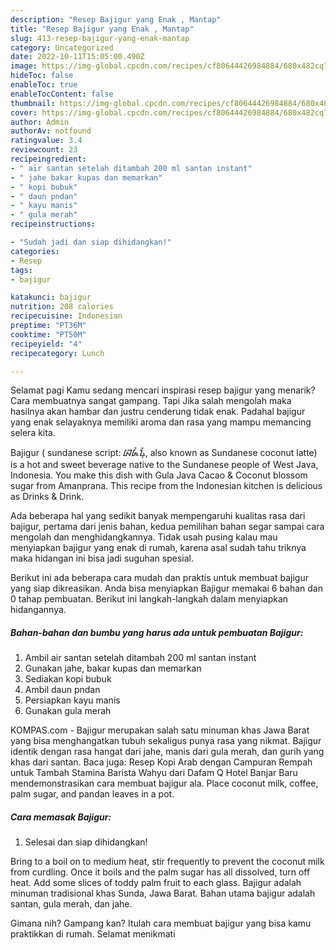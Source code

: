 ```yaml
---
description: "Resep Bajigur yang Enak , Mantap"
title: "Resep Bajigur yang Enak , Mantap"
slug: 413-resep-bajigur-yang-enak-mantap
category: Uncategorized
date: 2022-10-11T15:05:00.490Z
image: https://img-global.cpcdn.com/recipes/cf80644426984884/680x482cq70/bajigur-foto-resep-utama.jpg
hideToc: false
enableToc: true
enableTocContent: false
thumbnail: https://img-global.cpcdn.com/recipes/cf80644426984884/680x482cq70/bajigur-foto-resep-utama.jpg
cover: https://img-global.cpcdn.com/recipes/cf80644426984884/680x482cq70/bajigur-foto-resep-utama.jpg
author: Admin
authorAv: notfound
ratingvalue: 3.4
reviewcount: 23
recipeingredient:
- " air santan setelah ditambah 200 ml santan instant"
- " jahe bakar kupas dan memarkan"
- " kopi bubuk"
- " daun pndan"
- " kayu manis"
- " gula merah"
recipeinstructions:

- "Sudah jadi dan siap dihidangkan!"
categories:
- Resep
tags:
- bajigur

katakunci: bajigur 
nutrition: 208 calories
recipecuisine: Indonesian
preptime: "PT36M"
cooktime: "PT50M"
recipeyield: "4"
recipecategory: Lunch

---
```



Selamat pagi Kamu sedang mencari inspirasi resep bajigur yang menarik? Cara membuatnya sangat gampang. Tapi Jika salah mengolah maka hasilnya akan hambar dan justru cenderung tidak enak. Padahal bajigur yang enak selayaknya memiliki aroma dan rasa yang mampu memancing selera kita.


Bajigur ( sundanese script: ᮘᮏᮤᮍᮥᮁ, also known as Sundanese coconut latte) is a hot and sweet beverage native to the Sundanese people of West Java, Indonesia. You make this dish with Gula Java Cacao &amp; Coconut blossom sugar from Amanprana. This recipe from the Indonesian kitchen is delicious as Drinks &amp; Drink.

Ada beberapa hal yang sedikit banyak mempengaruhi kualitas rasa dari bajigur, pertama dari jenis bahan, kedua pemilihan bahan segar sampai cara mengolah dan menghidangkannya. Tidak usah pusing kalau mau menyiapkan bajigur yang enak di rumah, karena asal sudah tahu triknya maka hidangan ini bisa jadi suguhan spesial.


Berikut ini ada beberapa cara mudah dan praktis untuk membuat bajigur yang siap dikreasikan. Anda bisa menyiapkan Bajigur memakai 6 bahan dan 0 tahap pembuatan. Berikut ini langkah-langkah dalam menyiapkan hidangannya.

<!--inarticleads1-->

##### Bahan-bahan dan bumbu yang harus ada untuk pembuatan Bajigur:

1. Ambil  air santan setelah ditambah 200 ml santan instant
1. Gunakan  jahe, bakar kupas dan memarkan
1. Sediakan  kopi bubuk
1. Ambil  daun pndan
1. Persiapkan  kayu manis
1. Gunakan  gula merah


KOMPAS.com - Bajigur merupakan salah satu minuman khas Jawa Barat yang bisa menghangatkan tubuh sekaligus punya rasa yang nikmat. Bajigur identik dengan rasa hangat dari jahe, manis dari gula merah, dan gurih yang khas dari santan. Baca juga: Resep Kopi Arab dengan Campuran Rempah untuk Tambah Stamina Barista Wahyu dari Dafam Q Hotel Banjar Baru mendemonstrasikan cara membuat bajigur ala. Place coconut milk, coffee, palm sugar, and pandan leaves in a pot. 

<!--inarticleads2-->

##### Cara memasak Bajigur:


1. Selesai dan siap dihidangkan!

Bring to a boil on to medium heat, stir frequently to prevent the coconut milk from curdling. Once it boils and the palm sugar has all dissolved, turn off heat. Add some slices of toddy palm fruit to each glass. Bajigur adalah minuman tradisional khas Sunda, Jawa Barat. Bahan utama bajigur adalah santan, gula merah, dan jahe. 

Gimana nih? Gampang kan? Itulah cara membuat bajigur yang bisa kamu praktikkan di rumah. Selamat menikmati
